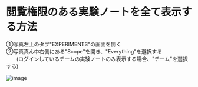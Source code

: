 # 閲覧権限のある実験ノートを全て表示する方法

①写真左上のタブ"EXPERIMENTS"の画面を開く  
②写真真ん中右側にある"Scope"を開き、"Everything"を選択する  
　　(ログインしているチームの実験ノートのみ表示する場合、"チーム"を選択する)  

![image]([https://github.com/user-attachments/assets/a50e41c0-0ad1-4643-8af7-62907fa2136c](https://github.com/naist-eln/eln/blob/main/manual/Photo/Display_All_Accessible_Notebooks-1.png))
